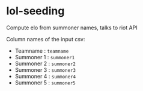 # lol-seeding

Compute elo from summoner names, talks to riot API

Column names of the input csv:
- Teamname : `teamname`
- Summoner 1 : `summoner1`
- Summoner 2 : `summoner2`
- Summoner 3 : `summoner3`
- Summoner 4 : `summoner4`
- Summoner 5 : `summoner5`
